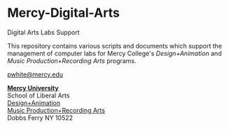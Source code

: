 # Mercy-Digital-Arts  
Digital Arts Labs Support  

This repository contains various scripts and documents which support the management of computer labs for Mercy College's *Design+Animation* and *Music Production+Recording Arts* programs.

pwhite@mercy.edu

[**Mercy University**](http://www.mercy.edu)  
School of Liberal Arts  
[Design+Animation](https://www.mercy.edu/academics/programs/design-animation)  
[Music Production+Recording Arts](https://www.mercy.edu/academics/programs/bs-music-production)  
Dobbs Ferry NY  10522  
